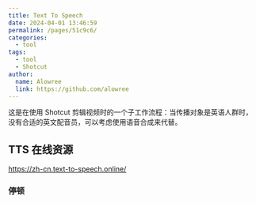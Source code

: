 ```yaml
---
title: Text To Speech
date: 2024-04-01 13:46:59
permalink: /pages/51c9c6/
categories: 
  - tool
tags: 
  - tool
  - Shotcut
author: 
  name: Alowree
  link: https://github.com/alowree
---
```


这是在使用 Shotcut 剪辑视频时的一个子工作流程：当传播对象是英语人群时，没有合适的英文配音员，可以考虑使用语音合成来代替。

## TTS 在线资源

https://zh-cn.text-to-speech.online/

### 停顿
